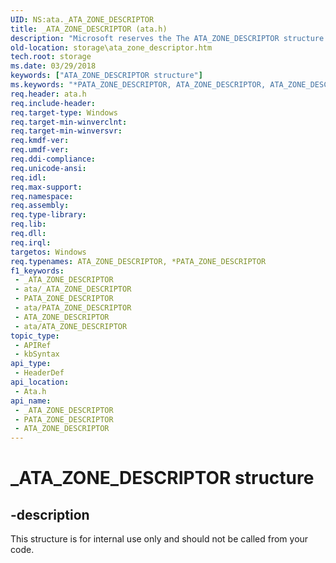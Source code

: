 ```yaml
---
UID: NS:ata._ATA_ZONE_DESCRIPTOR
title: _ATA_ZONE_DESCRIPTOR (ata.h)
description: "Microsoft reserves the The ATA_ZONE_DESCRIPTOR structure for internal use only. Don't use this structure in your code."
old-location: storage\ata_zone_descriptor.htm
tech.root: storage
ms.date: 03/29/2018
keywords: ["ATA_ZONE_DESCRIPTOR structure"]
ms.keywords: "*PATA_ZONE_DESCRIPTOR, ATA_ZONE_DESCRIPTOR, ATA_ZONE_DESCRIPTOR structure [Storage Devices], PATA_ZONE_DESCRIPTOR, PATA_ZONE_DESCRIPTOR structure pointer [Storage Devices], _ATA_ZONE_DESCRIPTOR, ata/ATA_ZONE_DESCRIPTOR, ata/PATA_ZONE_DESCRIPTOR, storage.ata_zone_descriptor"
req.header: ata.h
req.include-header: 
req.target-type: Windows
req.target-min-winverclnt: 
req.target-min-winversvr: 
req.kmdf-ver: 
req.umdf-ver: 
req.ddi-compliance: 
req.unicode-ansi: 
req.idl: 
req.max-support: 
req.namespace: 
req.assembly: 
req.type-library: 
req.lib: 
req.dll: 
req.irql: 
targetos: Windows
req.typenames: ATA_ZONE_DESCRIPTOR, *PATA_ZONE_DESCRIPTOR
f1_keywords:
 - _ATA_ZONE_DESCRIPTOR
 - ata/_ATA_ZONE_DESCRIPTOR
 - PATA_ZONE_DESCRIPTOR
 - ata/PATA_ZONE_DESCRIPTOR
 - ATA_ZONE_DESCRIPTOR
 - ata/ATA_ZONE_DESCRIPTOR
topic_type:
 - APIRef
 - kbSyntax
api_type:
 - HeaderDef
api_location:
 - Ata.h
api_name:
 - _ATA_ZONE_DESCRIPTOR
 - PATA_ZONE_DESCRIPTOR
 - ATA_ZONE_DESCRIPTOR
---
```


# _ATA_ZONE_DESCRIPTOR structure


## -description

This structure is for internal use only and should not be called from your code.
